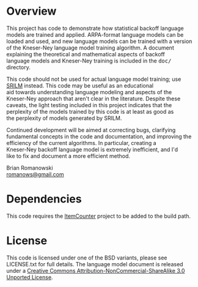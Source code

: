 # Overview
This project has code to demonstrate how statistical backoff language   
models are trained and applied. ARPA-format language models can be   
loaded and used, and new language models can be trained with a version   
of the Kneser-Ney language model training algorithm. A document  
explaining the theoretical and mathematical aspects of backoff   
language models and Kneser-Ney training is included in the <tt>doc/</tt>   
directory.

This code should not be used for actual language model training; use   
<a href="http://www.speech.sri.com/projects/srilm/">SRILM</a> instead. This code may be useful as an educational   
aid towards understanding language modeling and aspects of the   
Kneser-Ney approach that aren't clear in the literature. Despite these   
caveats, the light testing included in this project indicates that the   
perplexity of the models trained by this code is at least as good as   
the perplexity of models generated by SRILM. 

Continued development will be aimed at correcting bugs, clarifying   
fundamental concepts in the code and documentation, and improving the   
efficiency of the current algorithms. In particular, creating a   
Kneser-Ney backoff language model is extremely inefficient, and I'd   
like to fix and document a more efficient method. 

Brian Romanowski  
romanows@gmail.com  


# Dependencies
This code requires the <a href="https://github.com/romanows/ItemCounter">ItemCounter</a> project to be added to the build path.


# License
This code is licensed under one of the BSD variants, please see   
LICENSE.txt for full details. The language model document is released   
under a <a rel="license" href="http://creativecommons.org/licenses/by-nc-sa/3.0/">Creative Commons Attribution-NonCommercial-ShareAlike 3.0 Unported License</a>.
